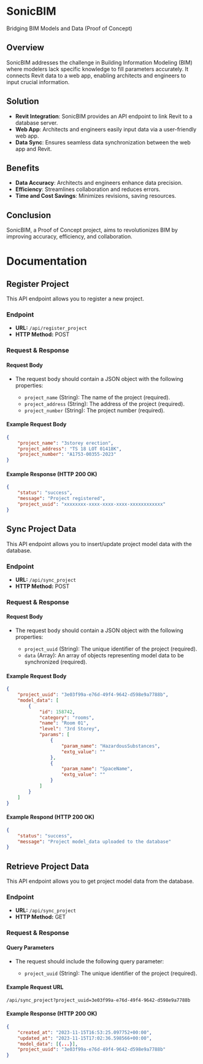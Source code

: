 # SonicBIM

Bridging BIM Models and Data (Proof of Concept)

## Overview

SonicBIM addresses the challenge in Building Information Modeling (BIM) where modelers lack specific knowledge to fill parameters accurately. It connects Revit data to a web app, enabling architects and engineers to input crucial information.

## Solution

-   **Revit Integration**: SonicBIM provides an API endpoint to link Revit to a database server.
-   **Web App**: Architects and engineers easily input data via a user-friendly web app.
-   **Data Sync**: Ensures seamless data synchronization between the web app and Revit.

## Benefits

-   **Data Accuracy**: Architects and engineers enhance data precision.
-   **Efficiency**: Streamlines collaboration and reduces errors.
-   **Time and Cost Savings**: Minimizes revisions, saving resources.

## Conclusion

SonicBIM, a Proof of Concept project, aims to revolutionizes BIM by improving accuracy, efficiency, and collaboration.

# Documentation

## Register Project

This API endpoint allows you to register a new project.

### Endpoint

-   **URL:** `/api/register_project`
-   **HTTP Method:** POST

### Request & Response

#### Request Body

-   The request body should contain a JSON object with the following properties:

    -   `project_name` (String): The name of the project (required).
    -   `project_address` (String): The address of the project (required).
    -   `project_number` (String): The project number (required).

#### Example Request Body

```json
{
	"project_name": "3storey erection",
	"project_address": "TS 18 LOT 01418K",
	"project_number": "A1753-00355-2023"
}
```

#### Example Response (HTTP 200 OK)

```json
{
	"status": "success",
	"message": "Project registered",
	"project_uuid": "xxxxxxxx-xxxx-xxxx-xxxx-xxxxxxxxxxxx"
}
```

## Sync Project Data

This API endpoint allows you to insert/update project model data with the database.

### Endpoint

-   **URL:** `/api/sync_project`
-   **HTTP Method:** POST

### Request & Response

#### Request Body

-   The request body should contain a JSON object with the following properties:

    -   `project_uuid` (String): The unique identifier of the project (required).
    -   `data` (Array): An array of objects representing model data to be synchronized (required).

#### Example Request Body

```json
{
	"project_uuid": "3e03f99a-e76d-49f4-9642-d598e9a7788b",
	"model_data": [
		{
			"id": 158742,
			"category": "rooms",
			"name": "Room 01",
			"level": "3rd Storey",
			"params": [
				{
					"param_name": "HazardousSubstances",
					"extg_value": ""
				},
				{
					"param_name": "SpaceName",
					"extg_value": ""
				}
			]
		}
	]
}
```

#### Example Respond (HTTP 200 OK)

```json
{
	"status": "success",
	"message": "Project model_data uploaded to the database"
}
```

## Retrieve Project Data

This API endpoint allows you to get project model data from the database.

### Endpoint

-   **URL:** `/api/sync_project`
-   **HTTP Method:** GET

### Request & Response

#### Query Parameters

-   The request should include the following query parameter:

    -   `project_uuid` (String): The unique identifier of the project (required).

#### Example Request URL

```
/api/sync_project?project_uuid=3e03f99a-e76d-49f4-9642-d598e9a7788b
```

#### Example Response (HTTP 200 OK)

```json
{
    "created_at": "2023-11-15T16:53:25.097752+00:00",
    "updated_at": "2023-11-15T17:02:36.598566+00:00",
    "model_data": [{...}],
    "project_uuid": "3e03f99a-e76d-49f4-9642-d598e9a7788b"
}
```
